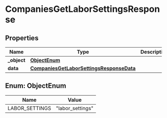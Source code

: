 

# CompaniesGetLaborSettingsResponse


## Properties

| Name | Type | Description | Notes |
|------------ | ------------- | ------------- | -------------|
|**_object** | [**ObjectEnum**](#ObjectEnum) |  |  |
|**data** | [**CompaniesGetLaborSettingsResponseData**](CompaniesGetLaborSettingsResponseData.md) |  |  |



## Enum: ObjectEnum

| Name | Value |
|---- | -----|
| LABOR_SETTINGS | &quot;labor_settings&quot; |



